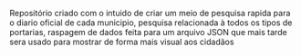Repositório criado com o intuido de criar um meio de pesquisa rapida para o diario oficial de cada municipio, pesquisa relacionada à todos os tipos de portarias, raspagem de dados feita para um arquivo JSON que mais tarde sera usado para mostrar de forma mais visual aos cidadãos
